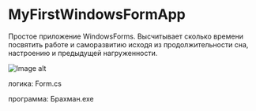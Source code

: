 # MyFirstWindowsFormApp
Простое приложение WindowsForms. Высчитывает сколько времени посвятить работе и саморазвитию исходя из продолжительности сна, настроению и предыдущей нагруженности.

![Image alt](https://github.com/yuryf1/MyFirstWindowsFormApp/raw/master/image.png)

логика: Form.cs


программа: Брахман.exe
